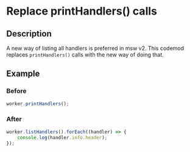 # Replace printHandlers() calls

## Description

A new way of listing all handlers is preferred in msw v2. This codemod replaces `printHandlers()` calls with the new way of doing that.

## Example

### Before

```ts
worker.printHandlers();
```

### After

```ts
worker.listHandlers().forEach((handler) => {
	console.log(handler.info.header);
});
```
